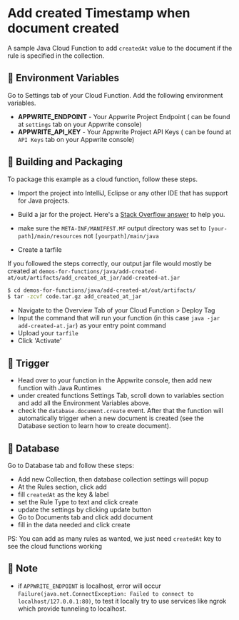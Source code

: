 # Add created Timestamp when document created

A sample Java Cloud Function to add `createdAt` value to the document if the rule is specified in the collection.

## 📝 Environment Variables

Go to Settings tab of your Cloud Function. Add the following environment variables.

- **APPWRITE_ENDPOINT** - Your Appwrite Project Endpoint ( can be found at `settings` tab on your Appwrite console)
- **APPWRITE_API_KEY** - Your Appwrite Project API Keys ( can be found at `API Keys` tab on your Appwrite console)

## 🚀 Building and Packaging

To package this example as a cloud function, follow these steps.

- Import the project into IntelliJ, Eclipse or any other IDE that has support for Java projects.

- Build a jar for the project. Here's a [Stack Overflow answer](https://stackoverflow.com/questions/1082580/how-to-build-jars-from-intellij-properly) to help you.

- make sure the `META-INF/MANIFEST.MF` output directory was set to `[your-path]/main/resources` not `[yourpath]/main/java `

- Create a tarfile

If you followed the steps correctly, our output jar file would mostly be created at `demos-for-functions/java/add-created-at/out/artifacts/add_created_at_jar/add-created-at.jar`

```bash
$ cd demos-for-functions/java/add-created-at/out/artifacts/
$ tar -zcvf code.tar.gz add_created_at_jar
```

- Navigate to the Overview Tab of your Cloud Function > Deploy Tag
- Input the command that will run your function (in this case `java -jar add-created-at.jar`) as your entry point command
- Upload your `tarfile`
- Click 'Activate'

## 🎯 Trigger

- Head over to your function in the Appwrite console, then add new function with Java Runtimes
- under created functions Settings Tab, scroll down to variables section and add all the Environment Variables above.
- check the `database.document.create` event. After that the function will automatically trigger when a new document is created (see the Database section to learn how to create document).

## 💽 Database

Go to Database tab and follow these steps:

- Add new Collection, then database collection settings will popup
- At the Rules section, click add
- fill `createdAt` as the key & label
- set the Rule Type to text and click create
- update the settings by clicking update button
- Go to Documents tab and click add document
- fill in the data needed and click create

PS: You can add as many rules as wanted, we just need `createdAt` key to see the cloud functions working

## 📓 Note

- if `APPWRITE_ENDPOINT` is localhost, error will occur `Failure(java.net.ConnectException: Failed to connect to localhost/127.0.0.1:80)`, to test it locally try to use services like ngrok which provide tunneling to localhost.
